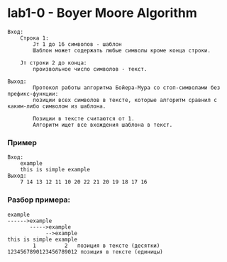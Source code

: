 # lab1-0 - Boyer Moore Algorithm
    Вход:
        Cтрока 1:
            Jт 1 до 16 символов - шаблон
            Шаблон может содержать любые символы кроме конца строки.

        Jт строки 2 до конца:
            произвольное число символов - текст.

    Выход:
            Протокол работы алгоритма Бойера-Мура со стоп-символами без префикс-функции:
            позиции всех символов в тексте, которые алгоритм сравнил с каким-либо символом из шаблона.

            Позиции в тексте считаются от 1.
            Алгоритм ищет все вхождения шаблона в текст.
### Пример
    Вход:
        example
        this is simple example
    Выход:
        7 14 13 12 11 10 20 22 21 20 19 18 17 16

### Разбор примера:
    example
    ------>example
           ----->example
                -->example
    this is simple example
            1         2   позиция в тексте (десятки)
    1234567890123456789012 позиция в тексте (единицы)
